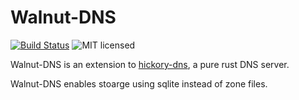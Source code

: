 # Walnut-DNS

[![Build Status][build-image]][build-link]
![MIT licensed][license-image]

Walnut-DNS is an extension to [hickory-dns][], a pure rust DNS server.

Walnut-DNS enables stoarge using sqlite instead of zone files.

[hickory-dns]: https://hickory-dns.org
[build-image]: https://github.com/alexrudy/walnut-dns/actions/workflows/ci.yml/badge.svg
[build-link]: https://github.com/alexrudy/walnut-dns/actions/workflows/ci.yml
[license-image]: https://img.shields.io/badge/license-MIT-blue.svg
